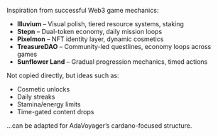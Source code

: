 
Inspiration from successful Web3 game mechanics:

- **Illuvium** – Visual polish, tiered resource systems, staking
- **Stepn** – Dual-token economy, daily mission loops
- **Pixelmon** – NFT identity layer, dynamic cosmetics
- **TreasureDAO** – Community-led questlines, economy loops across games
- **Sunflower Land** – Gradual progression mechanics, timed actions

Not copied directly, but ideas such as:
- Cosmetic unlocks
- Daily streaks
- Stamina/energy limits
- Time-gated content drops

...can be adapted for AdaVoyager’s cardano-focused structure.